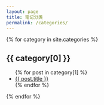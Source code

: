 ```yaml
---
layout: page
title: 笔记分类
permalink: /categories/
---
```


{% for category in site.categories %}
  <h2>{{ category[0] }}</h2>
  <ul>
    {% for post in category[1] %}
      <li><a href="{{ post.url }}">{{ post.title }}</a></li>
    {% endfor %}
  </ul>
{% endfor %}